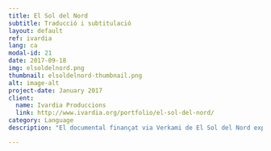 ```yaml
---
title: El Sol del Nord
subtitle: Traducció i subtitulació
layout: default
ref: ivardia
lang: ca
modal-id: 21
date: 2017-09-18
img: elsoldelnord.png
thumbnail: elsoldelnord-thumbnail.png
alt: image-alt
project-date: January 2017
client:
  name: Ivardia Produccions
  link: http://www.ivardia.org/portfolio/el-sol-del-nord/
category: Language
description: "El documental finançat via Verkami de El Sol del Nord explica els moviments socials del Kurdistan Nord dins de les fronteres de l'Estat turc i va ser filmat durant els dies de conflicte l'any 2015. Aquesta producció va comptar amb les traduccions de les entrevistes fetes en la llengua kurda (Kurmanji) i en turca a la llengua catalana. També es van realitzar i lliurar subtítols aprofitant la nostra tecnologia de transcripció. Més endavant vam treballar conjuntament amb els productors durant l'edició dels subtítols i vam donar la nostra opinió sobre els matisos culturals dins del material. Els detalls del documental són accessibles <a href='https://www.verkami.com/locale/ca/projects/15106-el-sol-del-nord-construint-lautonomia-a-bakur'>aquí</a>"

---
```

